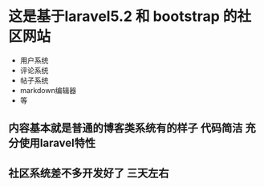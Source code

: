 # 这是基于laravel5.2 和 bootstrap 的社区网站
 - 用户系统
 - 评论系统
 - 帖子系统
 - markdown编辑器
 - 等
 
 ## 内容基本就是普通的博客类系统有的样子 代码简洁 充分使用laravel特性

 ## 社区系统差不多开发好了 三天左右
